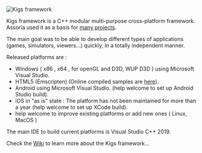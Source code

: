 ![Kigs framework](https://github.com/assoria/kigs/wiki/data/logo.png)

Kigs framework is a C++ modular multi-purpose cross-platform framework.
Assoria used it as a basis for [many projects](https://kigs-framework.org/Projects).

The main goal was to be able to develop different types of applications (games, simulators, viewers...) quickly,
in a totally independent manner. 

Released platforms are : 
* Windows ( x86 , x64 , for openGL and D3D, WUP D3D ) using Microsoft Visual Studio.
* HTML5 (Emscripten) (Online compiled samples are [here](https://kigs-framework.org/Samples)).
* Android using Microsoft Visual Studio. (help welcome to set up Android Studio build).
* iOS in "as is" state : The platform has not been maintained for more than a year (help welcome to set up XCode build).
* help welcome to improve existing platforms or add new ones ( Linux, MacOS )


The main IDE to build current platforms is Visual Studio C++ 2019.

Check the [Wiki](https://github.com/assoria/kigs/wiki) to learn more about the Kigs framework...

